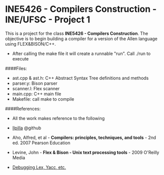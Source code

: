 # INE5426 - Compilers Construction - INE/UFSC - Project 1

This is a project for the class **INE5426 - Compilers Construction**.
The objective is to begin building a compiler for a version of the Allen language using FLEX&BISON/C++.

* After calling the make file it will create a runnable "run". Call ./run to execute

####Files:
* ast.cpp & ast.h: C++ Abstract Syntax Tree definitions and methods
* parser.y: Bison parser
* scanner.l: Flex scanner
* main.cpp: C++ main file
* Makefile: call make to compile

####References:
- All the work makes reference to the following
* [llpilla](https://github.com/llpilla/compiler_examples/tree/master/allen) @github

* Aho, Alfred, et al - **Compilers: principles, techniques, and tools** - 2nd ed. 2007 Pearson Education

* Levine, John - **Flex & Bison - Unix text processing tools** - 2009 O'Reilly Media

* [Debugging Lex, Yacc, etc.](http://www.cs.man.ac.uk/~pjj/cs212/debug.html)
